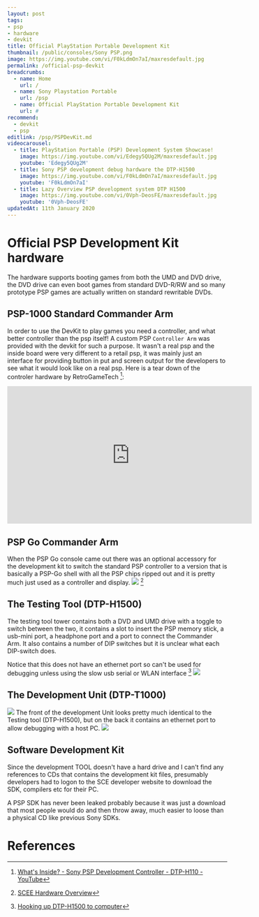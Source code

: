 ```yaml
---
layout: post
tags: 
- psp
- hardware
- devkit
title: Official PlayStation Portable Development Kit
thumbnail: /public/consoles/Sony PSP.png
image: https://img.youtube.com/vi/F0kLdmOn7aI/maxresdefault.jpg
permalink: /official-psp-devkit
breadcrumbs:
  - name: Home
    url: /
  - name: Sony Playstation Portable
    url: /psp
  - name: Official PlayStation Portable Development Kit
    url: #
recommend: 
  - devkit
  - psp
editlink: /psp/PSPDevKit.md
videocarousel:
  - title: PlayStation Portable (PSP) Development System Showcase!
    image: https://img.youtube.com/vi/Edegy5QUg2M/maxresdefault.jpg
    youtube: 'Edegy5QUg2M'
  - title: Sony PSP development debug hardware the DTP-H1500
    image: https://img.youtube.com/vi/F0kLdmOn7aI/maxresdefault.jpg
    youtube: 'F0kLdmOn7aI'
  - title: Lazy Overview PSP development system DTP H1500
    image: https://img.youtube.com/vi/0Vph-DeosFE/maxresdefault.jpg
    youtube: '0Vph-DeosFE'
updatedAt: 11th January 2020
---
```


# Official PSP Development Kit hardware
The hardware supports booting games from both the UMD and DVD drive, the DVD drive can even boot games from standard DVD-R/RW and so many prototype PSP games are actually written on standard rewritable DVDs.

## PSP-1000 Standard Commander Arm
In order to use the DevKit to play games you need a controller, and what better controller than the psp itself! A custom PSP `Controller Arm` was provided with the devkit for such a purpose. It wasn't a real psp and the inside board were very different to a retail psp, it was mainly just an interface for providing button in put and screen output for the developers to see what it would look like on a real psp.
Here is a tear down of the controler hardware by RetroGameTech [^2]:
<iframe width="560" height="315" src="https://www.youtube.com/embed/P_ajF24sfGc" frameborder="0" allow="accelerometer; autoplay; encrypted-media; gyroscope; picture-in-picture" allowfullscreen></iframe>

## PSP Go Commander Arm
When the PSP Go console came out there was an optional accessory for the development kit to switch the standard PSP controller to a version that is basically a PSP-Go shell with all the PSP chips ripped out and it is pretty much just used as a controller and display.
<img src="/public/images/PSPGoSDK.jpg" />
[^1]

## The Testing Tool (DTP-H1500)
The testing tool tower contains both a DVD and UMD drive with a toggle to switch between the two, it contains a slot to insert the PSP memory stick, a usb-mini port, a headphone port and a port to connect the Commander Arm. It also contains a number of DIP switches but it is unclear what each DIP-switch does.

Notice that this does not have an ethernet port so can't be used for debugging unless using the slow usb serial or WLAN interface [^3]
<img src="/public/images/PSPTower.jpg" />

## The Development Unit (DTP-T1000)
<img src="/public/images/DTPT-1000-Front.png" />
The front of the development Unit looks pretty much identical to the Testing tool (DTP-H1500), but on the back it contains an ethernet port to allow debugging with a host PC.
<img src="/public/images/DTPT-1000-Back.png" />


## Software Development Kit
Since the development TOOL doesn't have a hard drive and I can't find any references to CDs that contains the development kit files, presumably developers had to logon to the SCE developer website to download the SDK, compilers etc for their PC.

A PSP SDK has never been leaked probably because it was just a download that most people would do and then throw away, much easier to loose than a physical CD like previous Sony SDKs.

# References
[^1]: [SCEE Hardware Overview](http://develop.scee.net/files/presentations/acgirussia/Hardware_Overview_ACGI_09.pdf)
[^2]: [What's Inside? - Sony PSP Development Controller - DTP-H110 - YouTube](https://www.youtube.com/watch?v=P_ajF24sfGc)
[^3]: [Hooking up DTP-H1500 to computer](https://assemblergames.com/threads/help-psp-devkit-hooking-up-dtp-h1500-to-computer.66933/)
